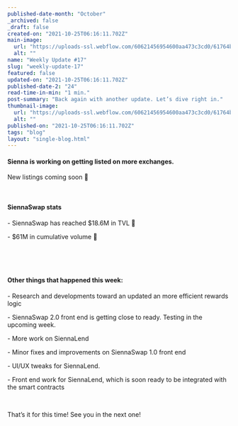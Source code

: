 ```yaml
---
published-date-month: "October"
_archived: false
_draft: false
created-on: "2021-10-25T06:16:11.702Z"
main-image:
  url: "https://uploads-ssl.webflow.com/60621456954600aa473c3cd0/61764b99c1194c24bf810313_weekly-update-17%20Blog.jpg"
  alt: ""
name: "Weekly Update #17"
slug: "weekly-update-17"
featured: false
updated-on: "2021-10-25T06:16:11.702Z"
published-date-2: "24"
read-time-in-min: "1 min."
post-summary: "Back again with another update. Let’s dive right in."
thumbnail-image:
  url: "https://uploads-ssl.webflow.com/60621456954600aa473c3cd0/61764b963d76f9af26bb1267_weekly-update-17%20Blog%20Thump.jpg"
  alt: ""
published-on: "2021-10-25T06:16:11.702Z"
tags: "blog"
layout: "single-blog.html"
---
```


#### Sienna is working on getting listed on more exchanges.

New listings coming soon 🚀

‍

#### SiennaSwap stats

\- SiennaSwap has reached $18.6M in TVL 🚀

\- $61M in cumulative volume 🚀

‍

‍

#### Other things that happened this week:

\- Research and developments toward an updated an more efficient rewards logic

\- SiennaSwap 2.0 front end is getting close to ready. Testing in the upcoming week.

\- More work on SiennaLend

\- Minor fixes and improvements on SiennaSwap 1.0 front end

\- UI/UX tweaks for SiennaLend.

\- Front end work for SiennaLend, which is soon ready to be integrated with the smart contracts

‍

That’s it for this time! See you in the next one!

‍

